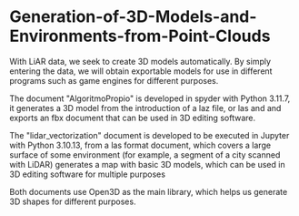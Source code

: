 # Generation-of-3D-Models-and-Environments-from-Point-Clouds
With LiAR data, we seek to create 3D models automatically. By simply entering the data, we will obtain exportable models for use in different programs such as game engines for different purposes.

The document "AlgoritmoPropio" is developed in spyder with Python 3.11.7, it generates a 3D model from the introduction of a laz file, or las and and exports an fbx document that can be used in 3D editing software.

The "lidar_vectorization" document is developed to be executed in Jupyter with Python 3.10.13, from a las format document, which covers a large surface of some environment (for example, a segment of a city scanned with LiDAR) generates a map with basic 3D models, which can be used in 3D editing software for multiple purposes

Both documents use Open3D as the main library, which helps us generate 3D shapes for different purposes.
